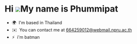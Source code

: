 Hi ![](https://user-images.githubusercontent.com/18350557/176309783-0785949b-9127-417c-8b55-ab5a4333674e.gif)My name is Phummipat
=================================================================================================================================

* 🌍  I'm based in Thailand
* ✉️  You can contact me at [664259012@webmail.npru.ac.th](mailto:664259012@webmail.npru.ac.th)
* ⚡  i'm batman
